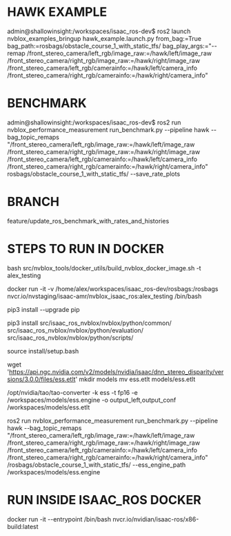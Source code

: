 


# HAWK EXAMPLE
admin@shallowinsight:/workspaces/isaac_ros-dev$ ros2 launch nvblox_examples_bringup hawk_example.launch.py from_bag:=True bag_path:=rosbags/obstacle_course_1_with_static_tfs/ bag_play_args:="--remap /front_stereo_camera/left_rgb/image_raw:=/hawk/left/image_raw /front_stereo_camera/right_rgb/image_raw:=/hawk/right/image_raw /front_stereo_camera/left_rgb/camerainfo:=/hawk/left/camera_info /front_stereo_camera/right_rgb/camerainfo:=/hawk/right/camera_info"

# BENCHMARK
admin@shallowinsight:/workspaces/isaac_ros-dev$ ros2 run nvblox_performance_measurement run_benchmark.py --pipeline hawk --bag_topic_remaps "/front_stereo_camera/left_rgb/image_raw:=/hawk/left/image_raw /front_stereo_camera/right_rgb/image_raw:=/hawk/right/image_raw /front_stereo_camera/left_rgb/camerainfo:=/hawk/left/camera_info /front_stereo_camera/right_rgb/camerainfo:=/hawk/right/camera_info" rosbags/obstacle_course_1_with_static_tfs/ --save_rate_plots

# BRANCH
feature/update_ros_benchmark_with_rates_and_histories







# STEPS TO RUN IN DOCKER

bash src/nvblox_tools/docker_utils/build_nvblox_docker_image.sh -t alex_testing

docker run -it -v /home/alex/workspaces/isaac_ros-dev/rosbags:/rosbags nvcr.io/nvstaging/isaac-amr/nvblox_isaac_ros:alex_testing /bin/bash

pip3 install --upgrade pip

pip3 install src/isaac_ros_nvblox/nvblox/python/common/ src/isaac_ros_nvblox/nvblox/python/evaluation/ src/isaac_ros_nvblox/nvblox/python/scripts/

source install/setup.bash

wget 'https://api.ngc.nvidia.com/v2/models/nvidia/isaac/dnn_stereo_disparity/versions/3.0.0/files/ess.etlt'
mkdir models
mv ess.etlt models/ess.etlt

/opt/nvidia/tao/tao-converter -k ess -t fp16 -e /workspaces/models/ess.engine -o output_left,output_conf /workspaces/models/ess.etlt

ros2 run nvblox_performance_measurement run_benchmark.py --pipeline hawk --bag_topic_remaps "/front_stereo_camera/left_rgb/image_raw:=/hawk/left/image_raw /front_stereo_camera/right_rgb/image_raw:=/hawk/right/image_raw /front_stereo_camera/left_rgb/camerainfo:=/hawk/left/camera_info /front_stereo_camera/right_rgb/camerainfo:=/hawk/right/camera_info" /rosbags/obstacle_course_1_with_static_tfs/ --ess_engine_path /workspaces/models/ess.engine







# RUN INSIDE ISAAC_ROS DOCKER

docker run -it --entrypoint /bin/bash nvcr.io/nvidian/isaac-ros/x86-build:latest